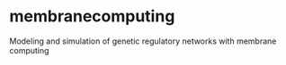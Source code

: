 membranecomputing
=================

Modeling and simulation of genetic regulatory networks with membrane computing
